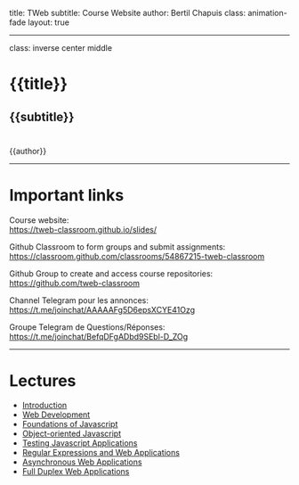 title: TWeb
subtitle: <i class="fas fa-tasks"></i> Course Website
author: Bertil Chapuis
class: animation-fade
layout: true

<!-- This slide will serve as the base layout for all your slides -->


---

class: inverse center middle

# {{title}}

## {{subtitle}}

<p style="margin-top: 40px">{{author}}</p>

---

# <i class="fas fa-link"></i> Important links

Course website: <br>
https://tweb-classroom.github.io/slides/

Github Classroom to form groups and submit assignments:<br>
https://classroom.github.com/classrooms/54867215-tweb-classroom

Github Group to create and access course repositories:<br>
https://github.com/tweb-classroom

Channel Telegram pour les annonces:<br>
https://t.me/joinchat/AAAAAFg5D6epsXCYE41Ozg

Groupe Telegram de Questions/Réponses:<br>
https://t.me/joinchat/BefqDFgADbd9SEbl-D_ZOg

---

# <i class="fas fa-tasks"></i> Lectures

- [Introduction](https://tweb-classroom.github.io/slides/01-introduction.html)
- [Web Development](https://tweb-classroom.github.io/slides/02-web-development.html)
- [Foundations of Javascript](https://tweb-classroom.github.io/slides/03-foundations-of-javascript.html)
- [Object-oriented Javascript](https://tweb-classroom.github.io/slides/04-object-oriented-javascript.html)
- [Testing Javascript Applications](https://tweb-classroom.github.io/slides/05-testing-javascript-applications.html)
- [Regular Expressions and Web Applications](https://tweb-classroom.github.io/slides/06-regular-expressions-and-web-applications.html)
- [Asynchronous Web Applications](https://tweb-classroom.github.io/slides/07-asynchronous-web-applications.html)
- [Full Duplex Web Applications](https://tweb-classroom.github.io/slides/08-full-duplex-web-applications.html)

